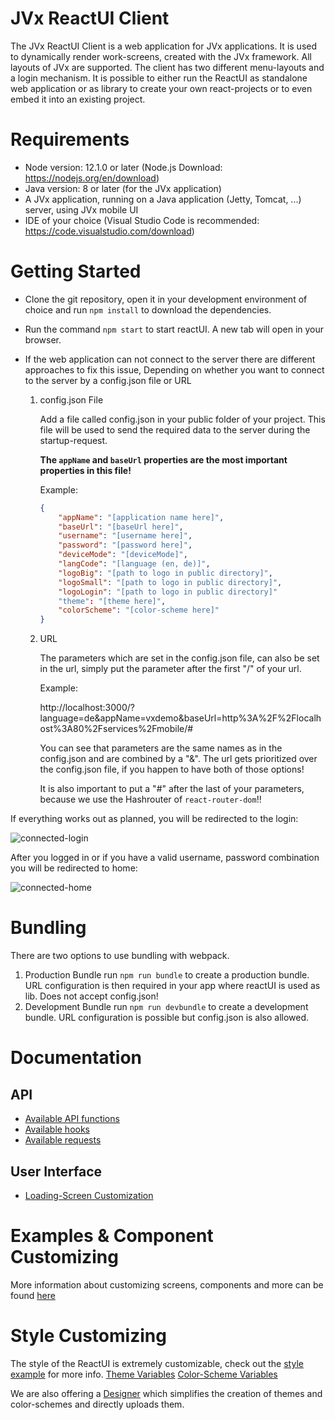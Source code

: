 # JVx ReactUI Client
The JVx ReactUI Client is a web application for JVx applications. It is used to dynamically render work-screens, created with the JVx framework. All layouts of JVx are supported. The client has two different menu-layouts and a login mechanism. It is possible to either run the ReactUI as standalone web application or as library to create your own react-projects or to even embed it into an existing project.

# Requirements
- Node version: 12.1.0 or later (Node.js Download: https://nodejs.org/en/download)
- Java version: 8 or later (for the JVx application)
- A JVx application, running on a Java application (Jetty, Tomcat, ...) server, using JVx mobile UI
- IDE of your choice (Visual Studio Code is recommended: https://code.visualstudio.com/download)

# Getting Started
- Clone the git repository, open it in your development environment of choice and run ```npm install``` to download the dependencies.
- Run the command ```npm start``` to start reactUI. A new tab will open in your browser.
- If the web application can not connect to the server there are different approaches to fix this issue, Depending on whether you want to connect to the server by a config.json file or URL

    1. config.json File
    
        Add a file called config.json in your public folder of your project. This file will be used to send the required data to the server during the startup-request.

       **The `appName` and `baseUrl` properties are the most important properties in this file!**
        
        Example:

        ```json
        {
            "appName": "[application name here]",
            "baseUrl": "[baseUrl here]",
            "username": "[username here]",
            "password": "[password here]",
            "deviceMode": "[deviceMode]",
            "langCode": "[language (en, de)]",
            "logoBig": "[path to logo in public directory]",
            "logoSmall": "[path to logo in public directory]",
            "logoLogin": "[path to logo in public directory]"
            "theme": "[theme here]",
            "colorScheme": "[color-scheme here]"
        }
        ```

    3. URL

        The parameters which are set in the config.json file, can also be set in the url, simply put the parameter after the first "/" of your url.

        Example:

        http://localhost:3000/?language=de&appName=vxdemo&baseUrl=http%3A%2F%2Flocalhost%3A80%2Fservices%2Fmobile/#

        You can see that parameters are the same names as in the config.json and are combined by a "&". The url gets prioritized over the config.json file, if you happen to have both of those options!
        
        It is also important to put a "#" after the last of your parameters, because we use the Hashrouter of ```react-router-dom```!!

If everything works out as planned, you will be redirected to the login:

![connected-login](https://github.com/sibvisions/reactUI/blob/master/src/readme-imgs/connected-login.PNG)

After you logged in or if you have a valid username, password combination you will be redirected to home:

![connected-home](https://github.com/sibvisions/reactUI/blob/master/src/readme-imgs/connected.png)

# Bundling
There are two options to use bundling with webpack.

1. Production Bundle
run `npm run bundle` to create a production bundle. URL configuration is then required in your app where reactUI is used as lib. Does not accept config.json!
2. Development Bundle
run `npm run devbundle` to create a development bundle. URL configuration is possible but config.json is also allowed.

# Documentation

## API
- [Available API functions](https://github.com/sibvisions/reactUI/wiki/API-Functions)
- [Available hooks](https://github.com/sibvisions/reactUI/wiki/Hooks)
- [Available requests](https://github.com/sibvisions/reactUI/wiki/Requests)
## User Interface
- [Loading-Screen Customization](https://github.com/sibvisions/reactUI/wiki/Loading-Screen-Customization)

# Examples & Component Customizing
More information about customizing screens, components and more can be found [here](https://github.com/sibvisions/reactUI.example/wiki#features)

# Style Customizing
The style of the ReactUI is extremely customizable, check out the [style example](https://github.com/sibvisions/reactUI.styleexample/wiki) for more info.
[Theme Variables](https://github.com/sibvisions/reactUI.styleexample/wiki/Themes-CSS%E2%80%90Variables)
[Color-Scheme Variables](https://github.com/sibvisions/reactUI.styleexample/wiki/Color-Schemes-CSS%E2%80%90Variables)

We are also offering a [Designer](https://github.com/sibvisions/reactUIDesigner) which simplifies the creation of themes and color-schemes and directly uploads them.
